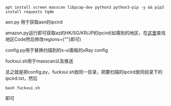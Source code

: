```
apt install screen masscan libpcap-dev python3 python3-pip -y && pip3 install requests tqdm
```

asn.py 用于获取asn的ipcird

amazon.py运行即可获取az的HK/SG/KR/JP的ipcird(如需别的地区，在[这里](https://docs.aws.amazon.com/AWSEC2/latest/UserGuide/using-regions-availability-zones.html)查找地区Code然后修改regions={""}即可)

config.py用于替换扫描到的x-ui面板的xRay config

fuckxui.sh用于masscan以及推送

总之就是把config.py，fuckxui.sh放同一目录，把要扫描的ipcird放同目录下的ipcird.txt，然后

```
bash fuckxui.sh
```

即可
